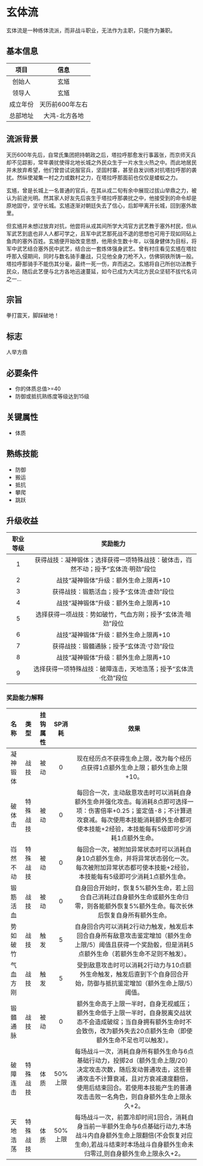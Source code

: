 # 玄体流

玄体流是一种练体流派，而非战斗职业，无法作为主职，只能作为兼职。

## 基本信息

项目|信息
:--:|:--:
创始人|玄馗
领导人|玄馗
成立年份|天历前600年左右
总部地址|大鸿-北方各地

## 流派背景

天历600年先后，自常氏集团把持朝政之后，塔拉呼那愈发行事嚣张，而京师天兵却不见踪影，常年袭扰使得北地长城之外民众生于一片水生火热之中。而此地居民并未放弃希望，他们曾尝试说服官兵，坚固村寨，甚至自发训练对抗塔拉呼那的袭扰。然纵使凝集一村之力或数村之力，在塔拉呼那面前也仅仅是蝼蚁之力。

玄馗，曾是长城上一名普通的官兵，在其从戎二旬有余中展现过拔山举鼎之力，被认为前途光明。然其家人好友先后丧生于塔拉呼那袭扰之中，他接受到的命令却是原地固守，坚守长城。玄馗逐渐对朝廷失去了信心，后卸甲离开长城，回到塞外故里。

但玄馗并未想过放弃对抗，他尝将从戎其间所学大鸿官方武艺教于塞外村民，但从军武艺到底也非人人都可学之，且军中武艺那死战不退的思想也可用于现如同砧上鱼肉的塞外百姓。玄馗便开始改变思想，他用余生数十年，以强身健体为目标，将军中武艺结合塞外民中武艺，结合出一套炼体强身武艺。曾有村庄看见玄馗在塔拉呼那入侵期间，同时与数名骑手鏖战，只见他全身刀枪不入，仿佛铜铁所铸一般。塔拉呼那骑手不能伤其分毫，最终一死一伤，弃而逃之。玄馗将自己所创功法教于民众，随后此艺便与北方各地迅速蔓延，如今已成为大鸿北方民众坚韧不拔代名词之一...

## 宗旨

拳打震天，脚踩破地！

## 标志

人举方鼎

## 必要条件

* 你的体质总值>=40
* 防御或抵抗熟练度等级达到15级

## 关键属性

* 体质

## 熟练技能

* 防御
* 搬运
* 抵抗
* 攀爬
* 跳跃

## 升级收益

职业等级|奖励能力
:--:|:--:
1|获得战技：凝神锻体；选择获得一项特殊战技：破体击，岿然不动；授予“玄体流·明劲”段位
2|战技“凝神锻体”升级：额外生命上限再+10
3|获得战技：锻筋活血；授予“玄体流·虚劲”段位
4|战技“凝神锻体”升级：额外生命上限再+10
5|选择获得一项战技：势如破竹，气血方刚；授予“玄体流·暗劲”段位
6|战技“凝神锻体”升级：额外生命上限再+10
7|获得战技：锻髓通脉；授予“玄体流·寸劲”段位
8|战技“凝神锻体”升级：额外生命上限再+10
9|选择获得一项特殊战技：破障连击，天地浩荡；授予“玄体流·化劲”段位

### 奖励能力解释

名称|类型|挂钩属性|SP消耗|效果
:--:|:--:|:--:|:--:|:--:
凝神锻体|战技|被动|0|现在经历点不获得生命上限，改为每个经历点获得1点额外生命上限；额外生命上限+10。
破体击|特殊战技|被动|0|每回合一次，主动敌意攻击时可以消耗自身额外生命并强化攻击。每消耗8点即可选择一项：伤害倍率+0.25；鉴定值-8；不计算进攻衰减。每次使用本技能消耗额外生命都可使本技能+2经验，本技能每有5级即可少消耗1点额外生命。
岿然不动|特殊战技|被动|0|每回合一次，被附加异常状态时可以消耗自身10点额外生命，并将异常状态弱化一次。每次被附加异常状态都可使本技能+2经验，本技能每有5级即可少消耗1点额外生命。
锻筋活血|战技|被动|0|自身回合开始时，恢复5%额外生命，若上回合自己消耗过自身额外生命或额外生命归零，则各能额外恢复5%额外生命。每次长休后恢复自身所有额外生命。
势如破竹|战技|触发|5|自身回合内可以消耗2行动力触发，触发后本回合自身所有敌意攻击鉴定增加（额外生命上限/5）阈值且获得一个奖励骰，但是消耗5点额外生命（若额外生命不足则不触发）。
气血方刚|战技|触发|5|受到敌意攻击时可以消耗2行动力与10点额外生命触发，触发后直到下个自身回合开始，防御与抵抗鉴定增加（额外生命上限/5）阈值。
锻髓通脉|战技|被动|0|额外生命高于上限一半时，自身无视威压；额外生命低于上限一半时，自身脱离交战状态不会造成破绽；当自身拥有额外生命时不会致伤，改为额外失去20点额外生命（即使额外生命不足也可以触发）。
破障连击|特殊战技|体质|50%上限|每场战斗一次，消耗自身所有额外生命与6点基础行动力，投掷2d（额外生命上限/20）决定攻击次数，随后发动普通攻击，这些普通攻击不计算衰减，且对方衰减速度翻倍，使用后结束回合。若使用本技能产生的普通攻击击败一名角色，则自身额外生命上限永久+2。
天地浩荡|特殊战技|体质|50%上限|每场战斗一次，前置冷却时间1回合，消耗自身当前一半额外生命与6点基础行动力,本场战斗内自身额外生命上限翻倍(不会恢复对应生命),若战斗结束时本场战斗自身额外生命未归零过,则自身额外生命上限永久+2。